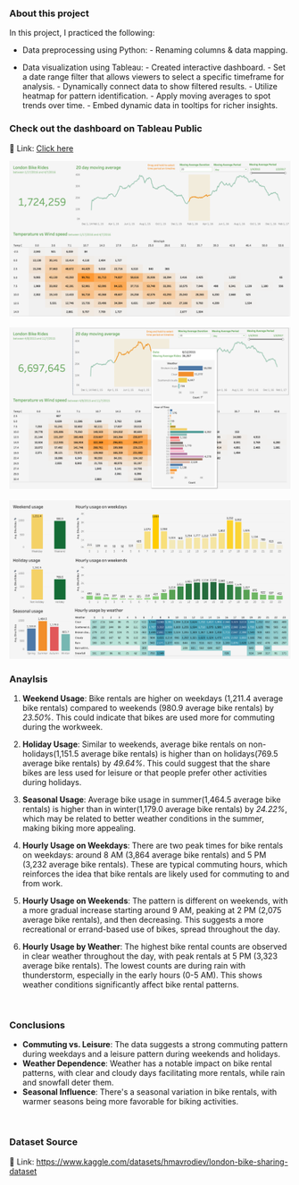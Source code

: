 ### About this project

In this project, I practiced the following:

-   Data preprocessing using Python: - Renaming columns & data mapping.
    <br />

-   Data visualization using Tableau: - Created interactive dashboard. - Set a date range filter that allows viewers to select a specific timeframe for analysis. - Dynamically connect data to show filtered results. - Utilize heatmap for pattern identification. - Apply moving averages to spot trends over time. - Embed dynamic data in tooltips for richer insights.
    <br />

### Check out the dashboard on Tableau Public

🔗 Link: [Click here](https://public.tableau.com/views/PracticeLondonBikeRides/Dashboard1?:language=en-US&:sid=&:display_count=n&:origin=viz_share_link)

![Alt text](tableau_dashboard_1.png)
<br />
<br />
![Alt text](tableau_dashboard_1_tooltip.png)
<br />
<br />
![Alt text](tableau_dashboard_2.png)
<br />

### Anaylsis

1. **Weekend Usage**:
   Bike rentals are higher on weekdays (1,211.4 average bike rentals) compared to weekends (980.9 average bike rentals) by _23.50%_. This could indicate that bikes are used more for commuting during the workweek.

2. **Holiday Usage**:
   Similar to weekends, average bike rentals on non-holidays(1,151.5 average bike rentals) is higher than on holidays(769.5 average bike rentals) by _49.64%_. This could suggest that the share bikes are less used for leisure or that people prefer other activities during holidays.

3. **Seasonal Usage**:
   Average bike usage in summer(1,464.5 average bike rentals) is higher than in winter(1,179.0 average bike rentals) by _24.22%_, which may be related to better weather conditions in the summer, making biking more appealing.

4. **Hourly Usage on Weekdays**:
   There are two peak times for bike rentals on weekdays: around 8 AM (3,864 average bike rentals) and 5 PM (3,232 average bike rentals). These are typical commuting hours, which reinforces the idea that bike rentals are likely used for commuting to and from work.

5. **Hourly Usage on Weekends**:
   The pattern is different on weekends, with a more gradual increase starting around 9 AM, peaking at 2 PM (2,075 average bike rentals), and then decreasing. This suggests a more recreational or errand-based use of bikes, spread throughout the day.

6. **Hourly Usage by Weather**:
   The highest bike rental counts are observed in clear weather throughout the day, with peak rentals at 5 PM (3,323 average bike rentals). The lowest counts are during rain with thunderstorm, especially in the early hours (0-5 AM). This shows weather conditions significantly affect bike rental patterns.

<br />

### Conclusions

-   **Commuting vs. Leisure**: The data suggests a strong commuting pattern during weekdays and a leisure pattern during weekends and holidays.
-   **Weather Dependence**: Weather has a notable impact on bike rental patterns, with clear and cloudy days facilitating more rentals, while rain and snowfall deter them.
-   **Seasonal Influence**: There's a seasonal variation in bike rentals, with warmer seasons being more favorable for biking activities.

<br />

### Dataset Source

🔗 Link: https://www.kaggle.com/datasets/hmavrodiev/london-bike-sharing-dataset
